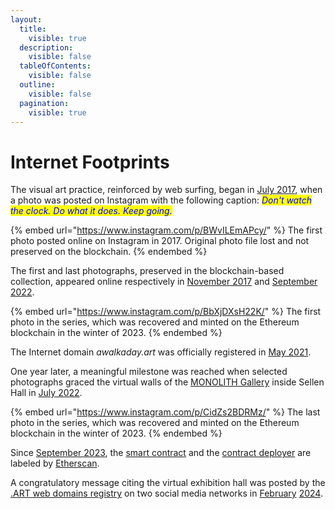 ```yaml
---
layout:
  title:
    visible: true
  description:
    visible: false
  tableOfContents:
    visible: false
  outline:
    visible: false
  pagination:
    visible: true
---
```


# Internet Footprints

The visual art practice, reinforced by web surfing, began in [July 2017](https://www.instagram.com/p/BWvILEmAPcy/), when a photo was posted on Instagram with the following caption: _<mark style="color:blue;">Don't watch the clock. Do what it does. Keep going.</mark>_

{% embed url="https://www.instagram.com/p/BWvILEmAPcy/" %}
The first photo posted online on Instagram in 2017. Original photo file lost and not preserved on the blockchain.
{% endembed %}



The first and last photographs, preserved in the blockchain-based collection, appeared online respectively in [November 2017](https://www.instagram.com/p/BbXjDXsH22K) and [September 2022](https://www.instagram.com/p/CidZs2BDRMz).

{% embed url="https://www.instagram.com/p/BbXjDXsH22K/" %}
The first photo in the series, which was recovered and minted on the Ethereum blockchain in the winter of 2023.
{% endembed %}



The Internet domain _awalkaday.art_ was officially registered in [May 2021](https://whois.gandi.net/en/results?search=awalkaday.art).&#x20;

One year later, a meaningful milestone was reached when selected photographs graced the virtual walls of the [MONOLITH Gallery](https://monolith.gallery/archives) inside Sellen Hall in [July 2022](https://monolith.gallery/hall/sellen/g56L1RdA9DXtqQR3aALG).&#x20;

{% embed url="https://www.instagram.com/p/CidZs2BDRMz/" %}
The last photo in the series, which was recovered and minted on the Ethereum blockchain in the winter of 2023.
{% endembed %}



Since [September 2023](https://x.com/awalkadayart/status/1703776310252736941?s=20), the [smart contract](https://etherscan.io/address/0xe31801c2e58b151c3ded2cb29da56147b7f27eb1) and the [contract deployer](https://etherscan.io/address/0xb5ee030c71e76c3e03b2a8d425dbb9b395037c82) are labeled by [Etherscan](https://etherscan.io/).&#x20;

A congratulatory message citing the virtual exhibition hall was posted by the [.ART web domains registry](https://art.art/) on two social media networks in [February](https://x.com/Art\_Domains/status/1755917791658418315?s=20) [2024](https://www.instagram.com/s/aGlnaGxpZ2h0OjE4MjM4NDY5NjU2MjEwMzQz?story\_media\_id=3301932341141746093\_5749556061\&igsh=MXVzbXJ0cmo4ZTByMQ==).

